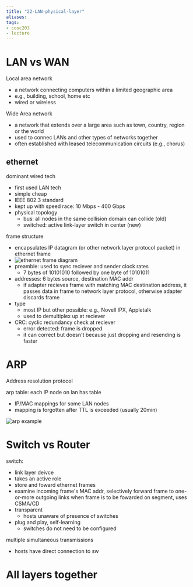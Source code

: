 ```yaml
---
title: "22-LAN-physical-layer"
aliases: 
tags: 
- cosc203
- lecture
---
```


# LAN vs WAN
Local area network
- a network connecting computers within a limited geographic area
- e.g., building, school, home etc
- wired or wireless

Wide Area network
- a network that extends over a large area such as town, country, region or the world
- used to connec LANs and other types of networks together
- often established with leased telecommunication circuits (e.g., chorus)

## ethernet
dominant wired tech
- first used LAN tech
- simple cheap
- IEEE 802.3 standard
- kept up with speed race: 10 Mbps - 400 Gbps
- physical topology
	- bus: all nodes in the same collision domain can collide (old)
	- switched: active link-layer switch in center (new)

frame structure
- encapsulates IP datagram (or other network layer protocol packet) in ethernet frame
- ![ethernet frame diagram](https://i.imgur.com/ElTUCEi.png)
- preamble: used to sync reciever and sender clock rates
	- 7 bytes of 10101010 followed by one byte of 10101011
- addresses: 6 bytes source, destination MAC addr
	- if adapter recieves frame with matching MAC destination address, it passes data in frame to network layer protocol, otherwise adapter discards frame
- type
	- most IP but other possible: e.g., Novell IPX, Appletalk
	- used to demultiplex up at reciever  
- CRC: cyclic redundancy check at reciever
	- error detected: frame is dropped
	- it can correct but doesn't because just dropping and resending is faster

# ARP 
Address resolution protocol

arp table: each IP node on lan has table
- IP/MAC mappings for some LAN nodes
- mapping is forgotten after TTL is exceeded (usually 20min)

![arp example](https://i.imgur.com/dnj9Fvi.png)

# Switch vs Router
switch:
- link layer deivce
- takes an active role
- store and foward ethernet frames
- examine incoming frame's MAC addr, selectively forward frame to one-or-more outgoing links when frame is to be fowarded on segment, uses CSMA/CD
- transparent
	- hosts unaware of presence of switches
- plug and play, self-learning
	- switches do not need to be configured

multiple simultaneous transmissions
- hosts have direct connection to sw

# All layers together